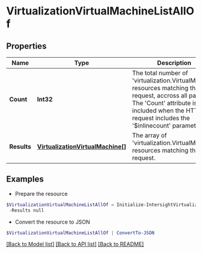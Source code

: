 # VirtualizationVirtualMachineListAllOf
## Properties

Name | Type | Description | Notes
------------ | ------------- | ------------- | -------------
**Count** | **Int32** | The total number of &#39;virtualization.VirtualMachine&#39; resources matching the request, accross all pages. The &#39;Count&#39; attribute is included when the HTTP GET request includes the &#39;$inlinecount&#39; parameter. | [optional] 
**Results** | [**VirtualizationVirtualMachine[]**](VirtualizationVirtualMachine.md) | The array of &#39;virtualization.VirtualMachine&#39; resources matching the request. | [optional] 

## Examples

- Prepare the resource
```powershell
$VirtualizationVirtualMachineListAllOf = Initialize-IntersightVirtualizationVirtualMachineListAllOf  -Count null `
 -Results null
```

- Convert the resource to JSON
```powershell
$VirtualizationVirtualMachineListAllOf | ConvertTo-JSON
```

[[Back to Model list]](../README.md#documentation-for-models) [[Back to API list]](../README.md#documentation-for-api-endpoints) [[Back to README]](../README.md)

